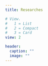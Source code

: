 ```yaml
---
title: Researches

# View.
#   1 = List
#   2 = Compact
#   3 = Card
view: 2

header:
  caption: ""
  image: ""
---
```

